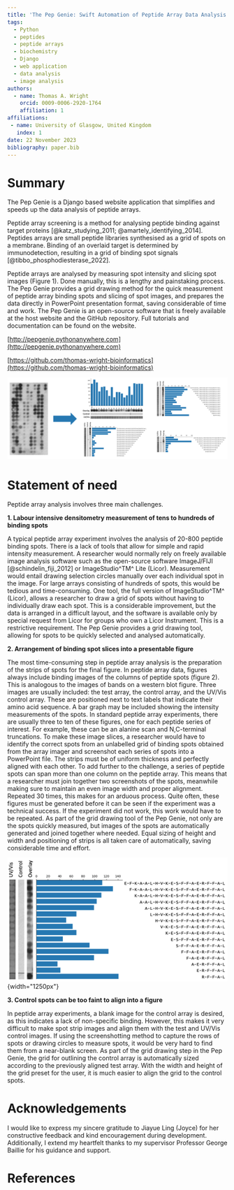```yaml
---
title: 'The Pep Genie: Swift Automation of Peptide Array Data Analysis Through a Django Web Application'
tags:
  - Python
  - peptides
  - peptide arrays
  - biochemistry
  - Django
  - web application
  - data analysis
  - image analysis
authors:
  - name: Thomas A. Wright
    orcid: 0009-0006-2920-1764
    affiliation: 1
affiliations:
 - name: University of Glasgow, United Kingdom
   index: 1
date: 22 November 2023
bibliography: paper.bib
---
```





# Summary

The Pep Genie is a Django based website application that simplifies and speeds up the data analysis of peptide arrays. 

Peptide array screening is a method for analysing peptide binding against target proteins [@katz_studying_2011; @amartely_identifying_2014]. Peptides arrays are small peptide libraries synthesised as a grid of spots on a membrane. Binding of an overlaid target is determined by immunodetection, resulting in a grid of binding spot signals [@tibbo_phosphodiesterase_2022].

Peptide arrays are analysed by measuring spot intensity and slicing spot images (Figure 1). 
Done manually, this is a lengthy and painstaking process. 
The Pep Genie provides a grid drawing method for the quick measurement of peptide array binding spots and slicing of spot images, and prepares the data directly in PowerPoint presentation format, saving considerable of time and work. 
The Pep Genie is an open-source software that is freely available at the host website and the GitHub repository. Full tutorials and documentation can be found on the website. 

[http://pepgenie.pythonanywhere.com](http://pepgenie.pythonanywhere.com)

[https://github.com/thomas-wright-bioinformatics](https://github.com/thomas-wright-bioinformatics)

![Peptide array analysis provided by The Pep Genie. Peptide array spots are quantified and sliced into figures.](app/static/app/img/docs-overview.png)

# Statement of need

Peptide array analysis involves three main challenges.

**1. Labour intensive densitometry measurement of tens to hundreds of binding spots**

A typical peptide array experiment involves the analysis of 20-800 peptide binding spots. There is a lack of tools that allow for simple and rapid intensity measurement. A researcher would normally rely on freely available image analysis software such as the open-source software ImageJ/FIJI [@schindelin_fiji_2012] or ImageStudio^TM^ Lite (Licor). Measurement would entail drawing selection circles manually over each individual spot in the image. For large arrays consisting of hundreds of spots, this would be tedious and time-consuming. One tool, the full version of ImageStudio^TM^ (Licor), allows a researcher to draw a grid of spots without having to individually draw each spot. This is a considerable improvement, but the data is arranged in a difficult layout, and the software is available only by special request from Licor for groups who own a Licor Instrument. This is a restrictive requirement. The Pep Genie provides a grid drawing tool, allowing for spots to be quickly selected and analysed automatically. 

**2. Arrangement of binding spot slices into a presentable figure**

The most time-consuming step in peptide array analysis is the preparation of the strips of spots for the final figure. In peptide array data, figures always include binding images of the columns of peptide spots (figure 2). This is analogous to the images of bands on a western blot figure. Three images are usually included: the test array, the control array, and the UV/Vis control array. These are positioned next to text labels that indicate their amino acid sequence. A bar graph may be included showing the intensity measurements of the spots. In standard peptide array experiments, there are usually three to ten of these figures, one for each peptide series of interest. For example, these can be an alanine scan and N,C-terminal truncations. To make these image slices, a researcher would have to identify the correct spots from an unlabelled grid of binding spots obtained from the array imager and screenshot each series of spots into a PowerPoint file. The strips must be of uniform thickness and perfectly aligned with each other. To add further to the challenge, a series of peptide spots can span more than one column on the peptide array. This means that a researcher must join together two screenshots of the spots, meanwhile making sure to maintain an even image width and proper alignment. Repeated 30 times, this makes for an arduous process. Quite often, these figures must be generated before it can be seen if the experiment was a technical success. If the experiment did not work, this work would have to be repeated. As part of the grid drawing tool of the Pep Genie, not only are the spots quickly measured, but images of the spots are automatically generated and joined together where needed. Equal sizing of height and width and positioning of strips is all taken care of automatically, saving considerable time and effort.

![An example peptide array figure. Spot strip images must be perfectly aligned with each other, and with the graph and text.](app/static/app/img/docs-strips-example.png){width="1250px"}

**3. Control spots can be too faint to align into a figure**

In peptide array experiments, a blank image for the control array is desired, as this indicates a lack of non-specific binding. However, this makes it very difficult to make spot strip images and align them with the test and UV/Vis control images. If using the screenshotting method to capture the rows of spots or drawing circles to measure spots, it would be very hard to find them from a near-blank screen. As part of the grid drawing step in the Pep Genie, the grid for outlining the control array is automatically sized according to the previously aligned test array. With the width and height of the grid preset for the user, it is much easier to align the grid to the control spots. 

# Acknowledgements

I would like to express my sincere gratitude to Jiayue Ling (Joyce) for her constructive feedback and kind encouragement during development. Additionally, I extend my heartfelt thanks to my supervisor Professor George Baillie for his guidance and support.

# References





